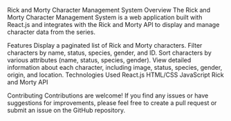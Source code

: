 Rick and Morty Character Management System
Overview
The Rick and Morty Character Management System is a web application built with React.js and integrates with the Rick and Morty API to display and manage character data from the series.

Features
Display a paginated list of Rick and Morty characters.
Filter characters by name, status, species, gender, and ID.
Sort characters by various attributes (name, status, species, gender).
View detailed information about each character, including image, status, species, gender, origin, and location.
Technologies Used
React.js
HTML/CSS
JavaScript
Rick and Morty API

Contributing
Contributions are welcome! If you find any issues or have suggestions for improvements, please feel free to create a pull request or submit an issue on the GitHub repository.